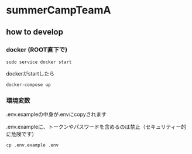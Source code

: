 # summerCampTeamA

## how to develop

### docker (ROOT直下で)
```sudo service docker start```

dockerがstartしたら

```docker-compose up```

### 環境変数

.env.exampleの中身が.envにcopyされます

.env.exampleに、トークンやパスワードを含めるのは禁止（セキュリティー的に危険です）

```cp .env.example .env```
